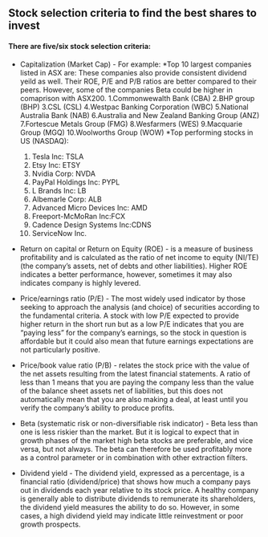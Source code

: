 ## Stock selection criteria to find the best shares to invest

#### There are five/six stock selection criteria: 

* Capitalization (Market Cap) - For example: 
*Top 10 largest companies listed in ASX are: These companies also provide consistent dividend yeild as well. Their ROE, P/E and P/B ratios are better compared to their peers. However, some of the companies Beta could be higher in comaprison with ASX200. 
  1.Commonwewalth Bank (CBA)
  2.BHP group (BHP)
  3.CSL (CSL)
  4.Westpac Banking Corporation (WBC)
  5.National Australia Bank (NAB)
  6.Australia and New Zealand Banking Group (ANZ)
  7.Fortescue Metals Group (FMG)
  8.Wesfarmers (WES)
  9.Macquarie Group (MGQ)
  10.Woolworths Group (WOW)
*Top performing stocks in US (NASDAQ): 
  1. Tesla Inc: TSLA
  2. Etsy Inc: ETSY  	 
  3. Nvidia Corp: NVDA  	
  4. PayPal Holdings Inc: PYPL  	
  5. L Brands Inc: LB  	 
  6. Albemarle Corp: ALB  	 
  7. Advanced Micro Devices Inc: AMD  	 
  8. Freeport-McMoRan Inc:FCX  	 
  9. Cadence Design Systems Inc:CDNS  	 
  10. ServiceNow Inc. 
* Return on capital or Return on Equity (ROE) - is a measure of business profitability and is calculated as the ratio of net income to equity (NI/TE) (the company’s assets, net of debts and other liabilities). Higher ROE indicates a better performance, however, sometimes it may also indicates company is highly levered. 

* Price/earnings ratio (P/E) - The most widely used indicator by those seeking to approach the analysis (and choice) of securities according to the fundamental criteria. A stock with low P/E expected to provide higher return in the short run but as a low P/E indicates that you are “paying less” for the company’s earnings, so the stock in question is affordable but it could also mean that future earnings expectations are not particularly positive.

* Price/book value ratio (P/B) - relates the stock price with the value of the net assets resulting from the latest financial statements. A ratio of less than 1 means that you are paying the company less than the value of the balance sheet assets net of liabilities, but this does not automatically mean that you are also making a deal, at least until you verify the company’s ability to produce profits.

* Beta (systematic risk or non-diversifiable risk indicator) - Beta less than one is less riskier than the market. But it is logical to expect that in growth phases of the market high beta stocks are preferable, and vice versa, but not always. The beta can therefore be used profitably more as a control parameter or in combination with other extraction filters.

* Dividend yield - The dividend yield, expressed as a percentage, is a financial ratio (dividend/price) that shows how much a company pays out in dividends each year relative to its stock price. A healthy company is generally able to distribute dividends to remunerate its shareholders, the dividend yield measures the ability to do so. However, in some cases, a high dividend yield may indicate little reinvestment or poor growth prospects. 
